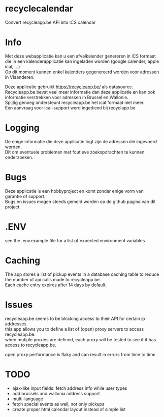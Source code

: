 # recyclecalendar
Convert recycleapp.be API into ICS calendar

# Info
Met deze webapplicatie kan u een afvalkalender genereren in ICS formaat die in een kalenderapplicatie kan ingeladen worden (google calender, apple ical, ...)  
Op dit moment kunnen enkel kalenders gegenereerd worden voor adressen in Vlaanderen.

Deze applicatie gebruikt <a href="https://recycleapp.be/">https://recycleapp.be/</a> als datasource.  
Recycleapp.be bevat veel meer informatie dan deze applicatie en kan ook informatie verstrekken voor adressen in Brussel en Wallonie.  
Spijtig genoeg ondersteunt recycleapp.be het ical formaat niet meer.  
Een aanvraag voor ical-support werd ingediend bij recyclapp.be  

# Logging
De enige informatie die deze applicatie logt zijn de adressen die ingevoerd worden.  
Dit om eventuele problemen met foutieve zoekopdrachten te kunnen onderzoeken.

# Bugs
Deze applicatie is een hobbyproject en komt zonder enige vorm van garantie of support.  
Bugs en issues mogen steeds gemeld worden op de github pagina van dit project.

# .ENV
see the .env.example file for a list of expected environment variables

# Caching
The app stores a list of pickup events in a database caching table to reduce the number of api calls made to recycleapp.be.  
Each cache entry expires after 14 days by default.

# Issues
recycleapp.be seems to be blocking access to their API for certain ip addresses.  
this app allows you to define a list of (open) proxy servers to access recycleapp.be.  
when mutiple proxies are defined, each proxy will be tested to see if it has access to recycleapp.be.

open proxy performance is flaky and can result in errors from time to time.

# TODO
- ajax-like input fields: fetch address info while user types
- add brussels and wallonia address support
- multi-language
- fetch special events as well, not only pickups
- create proper html calendar layout instead of simple list
